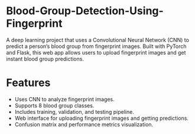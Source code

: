 # Blood-Group-Detection-Using-Fingerprint
A deep learning project that uses a Convolutional Neural Network (CNN) to predict a person’s blood group from fingerprint images. Built with PyTorch and Flask, this web app allows users to upload fingerprint images and get instant blood group predictions.

# Features
- Uses CNN to analyze fingerprint images.
- Supports 8 blood group classes.
- Includes training, validation, and testing pipeline.
- Web interface for uploading fingerprint images and getting predictions.
- Confusion matrix and performance metrics visualization.
